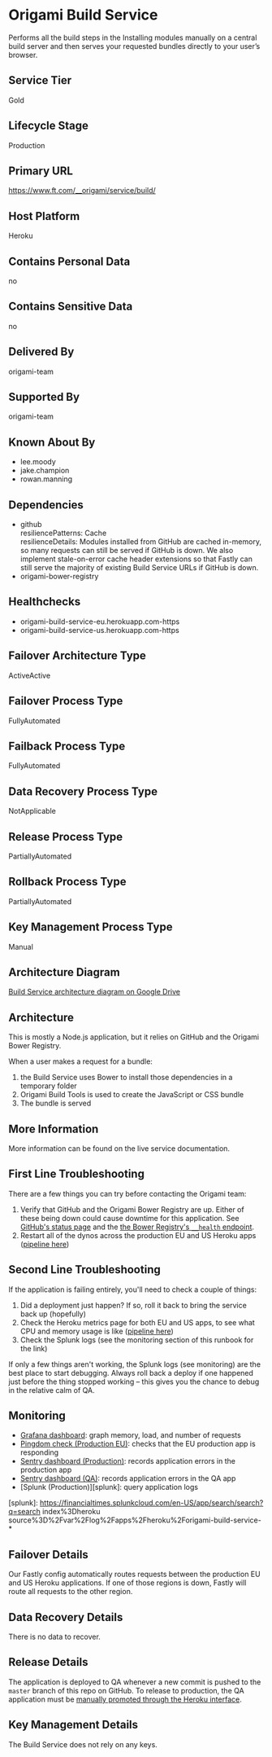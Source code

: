 # Origami Build Service

Performs all the build steps in the Installing modules manually on a central build server and then serves your requested bundles directly to your user’s browser.

## Service Tier

Gold

## Lifecycle Stage

Production

## Primary URL

https://www.ft.com/__origami/service/build/

## Host Platform

Heroku

## Contains Personal Data

no

## Contains Sensitive Data

no

## Delivered By

origami-team

## Supported By

origami-team

## Known About By

* lee.moody
* jake.champion
* rowan.manning

## Dependencies

* github<br/>
  resiliencePatterns: Cache<br/>
  resilienceDetails: Modules installed from GitHub are cached in-memory, so many requests can still be served if GitHub is down. We also implement stale-on-error cache header extensions so that Fastly can still serve the majority of existing Build Service URLs if GitHub is down.
* origami-bower-registry

## Healthchecks

* origami-build-service-eu.herokuapp.com-https
* origami-build-service-us.herokuapp.com-https

## Failover Architecture Type

ActiveActive

## Failover Process Type

FullyAutomated

## Failback Process Type

FullyAutomated

## Data Recovery Process Type

NotApplicable

## Release Process Type

PartiallyAutomated

## Rollback Process Type

PartiallyAutomated

## Key Management Process Type

Manual

## Architecture Diagram

[Build Service architecture diagram on Google Drive](https://docs.google.com/a/ft.com/drawings/d/1khB3K5pwVPRMW5DcLB0o3bMkh__-896mS4hcVQS72f4/edit)
                                                                                
## Architecture

This is mostly a Node.js application, but it relies on GitHub and the Origami Bower Registry.

When a user makes a request for a bundle:

1. the Build Service uses Bower to install those dependencies in a temporary folder
2. Origami Build Tools is used to create the JavaScript or CSS bundle
3. The bundle is served

## More Information

More information can be found on the live service documentation.

## First Line Troubleshooting

There are a few things you can try before contacting the Origami team:

1. Verify that GitHub and the Origami Bower Registry are up. Either of these being down could cause downtime for this application. See [GitHub's status page](https://www.githubstatus.com/) and the [the Bower Registry's `__health` endpoint](https://origami-bower-registry.ft.com/__health).
2. Restart all of the dynos across the production EU and US Heroku apps ([pipeline here](https://dashboard.heroku.com/pipelines/9cd9033e-fa9d-42af-bfe9-b9d0aa6f4a50))

## Second Line Troubleshooting

If the application is failing entirely, you'll need to check a couple of things:

1. Did a deployment just happen? If so, roll it back to bring the service back up (hopefully)
2. Check the Heroku metrics page for both EU and US apps, to see what CPU and memory usage is like ([pipeline here](https://dashboard.heroku.com/pipelines/9cd9033e-fa9d-42af-bfe9-b9d0aa6f4a50))
2. Check the Splunk logs (see the monitoring section of this runbook for the link)

If only a few things aren't working, the Splunk logs (see monitoring) are the best place to start debugging. Always roll back a deploy if one happened just before the thing stopped working – this gives you the chance to debug in the relative calm of QA.

## Monitoring

* [Grafana dashboard][grafana]: graph memory, load, and number of requests
* [Pingdom check (Production EU)][pingdom-eu]: checks that the EU production app is responding
* [Sentry dashboard (Production)][sentry-production]: records application errors in the production app
* [Sentry dashboard (QA)][sentry-qa]: records application errors in the QA app
* [Splunk (Production)][splunk]: query application logs


[grafana]: http://grafana.ft.com/dashboard/db/origami-build-service
[pingdom-eu]: https://my.pingdom.com/newchecks/checks#check=1791038
[sentry-production]: https://sentry.io/nextftcom/build-service-prod/
[sentry-qa]: https://sentry.io/nextftcom/build-service-dev/
[splunk]: https://financialtimes.splunkcloud.com/en-US/app/search/search?q=search index%3Dheroku source%3D%2Fvar%2Flog%2Fapps%2Fheroku%2Forigami-build-service-*

## Failover Details

Our Fastly config automatically routes requests between the production EU and US Heroku applications. If one of those regions is down, Fastly will route all requests to the other region.

## Data Recovery Details

There is no data to recover.

## Release Details

The application is deployed to QA whenever a new commit is pushed to the `master` branch of this repo on GitHub. To release to production, the QA application must be [manually promoted through the Heroku interface](https://dashboard.heroku.com/pipelines/9cd9033e-fa9d-42af-bfe9-b9d0aa6f4a50).

## Key Management Details

The Build Service does not rely on any keys.

